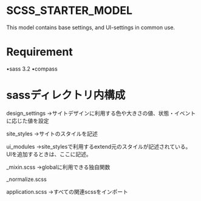 SCSS_STARTER_MODEL
==================

This model contains base settings, and UI-settings in common use.

Requirement
==================
•sass 3.2
•compass 

sassディレクトリ内構成
==================
design_settings
->サイトデザインに利用する色や大きさの値、状態・イベントに応じた値を設定

site_styles
->サイトのスタイルを記述

ui_modules
->site_stylesで利用するextend元のスタイルが記述されている。
UIを追加するときは、ここに記述。

_mixin.scss
->globalに利用できる独自関数

_normalize.scss

application.scss
->すべての関連scssをインポート

